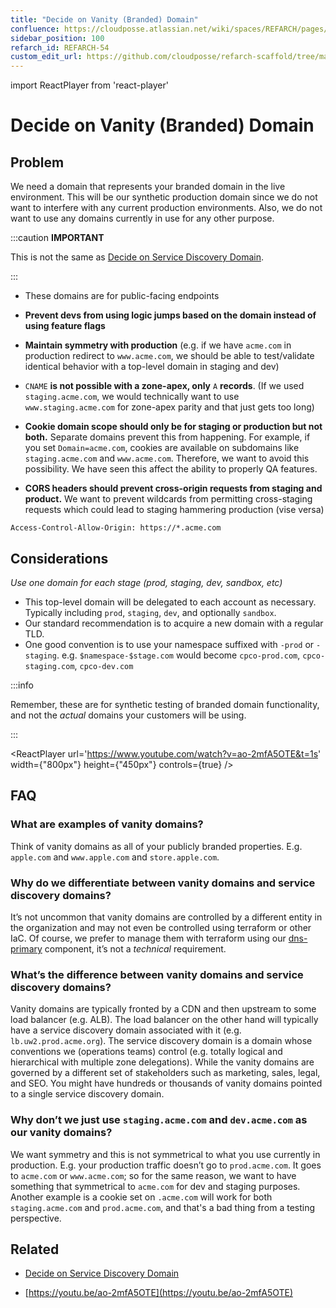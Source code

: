 ```yaml
---
title: "Decide on Vanity (Branded) Domain"
confluence: https://cloudposse.atlassian.net/wiki/spaces/REFARCH/pages/1176010913/REFARCH-54+-+Decide+on+Vanity+%28Branded%29+Domain
sidebar_position: 100
refarch_id: REFARCH-54
custom_edit_url: https://github.com/cloudposse/refarch-scaffold/tree/main/docs/docs/fundamentals/design-decisions/foundational-platform/decide-on-vanity-branded-domain.md
---
```


import ReactPlayer from 'react-player'

# Decide on Vanity (Branded) Domain

## Problem

We need a domain that represents your branded domain in the live environment. This will be our synthetic production domain since we do not want to interfere with any current production environments. Also, we do not want to use any domains currently in use for any other purpose.

:::caution
**IMPORTANT**

This is not the same as [Decide on Service Discovery Domain](/reference-architecture/fundamentals/design-decisions/cold-start/decide-on-service-discovery-domain).

:::

- These domains are for public-facing endpoints

- **Prevent devs from using logic jumps based on the domain instead of using feature flags**

- **Maintain symmetry with production** (e.g. if we have `acme.com` in production redirect to `www.acme.com`, we should be able to test/validate identical behavior with a top-level domain in staging and dev)

- `CNAME` **is not possible with a zone-apex, only** `A` **records**.
(If we used `staging.acme.com`, we would technically want to use `www.staging.acme.com` for zone-apex parity and that just gets too long)

- **Cookie domain scope should only be for staging or production but not both.** Separate domains prevent this from happening.
For example, if you set `Domain=acme.com`, cookies are available on subdomains like `staging.acme.com` and `www.acme.com`. Therefore, we want to avoid this possibility. We have seen this affect the ability to properly QA features.

- **CORS headers should prevent cross-origin requests from staging and product.**
We want to prevent wildcards from permitting cross-staging requests which could lead to staging hammering production (vise versa)

```
Access-Control-Allow-Origin: https://*.acme.com
```

## Considerations

*Use one domain for each stage (prod, staging, dev, sandbox, etc)*

- This top-level domain will be delegated to each account as necessary. Typically including `prod`, `staging`, `dev`, and optionally `sandbox`.
- Our standard recommendation is to acquire a new domain with a regular TLD.
- One good convention is to use your namespace suffixed with `-prod` or `-staging`. e.g. `$namespace-$stage.com` would become `cpco-prod.com`, `cpco-staging.com`, `cpco-dev.com`

:::info

Remember, these are for synthetic testing of branded domain functionality, and not the _actual_ domains your customers will be using.

:::


<ReactPlayer
    url='https://www.youtube.com/watch?v=ao-2mfA5OTE&t=1s'
    width={"800px"}
    height={"450px"}
    controls={true} />

## FAQ

### What are examples of vanity domains?

Think of vanity domains as all of your publicly branded properties. E.g. `apple.com` and `www.apple.com` and `store.apple.com`.

### Why do we differentiate between vanity domains and service discovery domains?

It’s not uncommon that vanity domains are controlled by a different entity in the organization and may not even be controlled using terraform or other IaC. Of course, we prefer to manage them with terraform using our [dns-primary](/components/library/aws/dns-primary/) component, it’s not a _technical_ requirement.

### What’s the difference between vanity domains and service discovery domains?

Vanity domains are typically fronted by a CDN and then upstream to some load balancer (e.g. ALB). The load balancer on the other hand will typically have a service discovery domain associated with it (e.g. `lb.uw2.prod.acme.org`). The service discovery domain is a domain whose conventions we (operations teams) control (e.g. totally logical and hierarchical with multiple zone delegations). While the vanity domains are governed by a different set of stakeholders such as marketing, sales, legal, and SEO. You might have hundreds or thousands of vanity domains pointed to a single service discovery domain.

### Why don’t we just use `staging.acme.com` and `dev.acme.com` as our vanity domains?

We want symmetry and this is not symmetrical to what you use currently in production. E.g. your production traffic doesn’t go to `prod.acme.com`. It goes to `acme.com` or `www.acme.com`; so for the same reason, we want to have something that symmetrical to `acme.com` for dev and staging purposes. Another example is a cookie set on `.acme.com` will work for both `staging.acme.com` and `prod.acme.com`, and that's a bad thing from a testing perspective.

## Related

- [Decide on Service Discovery Domain](/reference-architecture/fundamentals/design-decisions/cold-start/decide-on-service-discovery-domain)

- [https://youtu.be/ao-2mfA5OTE](https://youtu.be/ao-2mfA5OTE)


